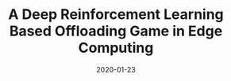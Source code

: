 ---
title: "A Deep Reinforcement Learning Based Offloading Game in Edge Computing"
authors:
- Yufeng Zhan
- Song Guo
- Peng Li
- Jiang Zhang

date: "2020-01-23"
doi: "10.1109/TC.2020.2969148"

# Publication type.
# 1 = Conference paper; 2 = Journal article;
# 3 = Preprint Paper; 4 = Report; 5 = Book; 6 = Book section;
# 7 = Thesis; 8 = Patent
publication_types: ["2"]

# Publication name and optional abbreviated publication name.
publication: "*IEEE Transactions on Computers*"
publication_short: "TC (CCF-A)"

url_pdf: https://ieeexplore.ieee.org/document/8967118
# url_code: ''
# url_dataset: ''
# url_poster: ''
# url_project: ''
# url_slides: ''
# url_video: ''

---